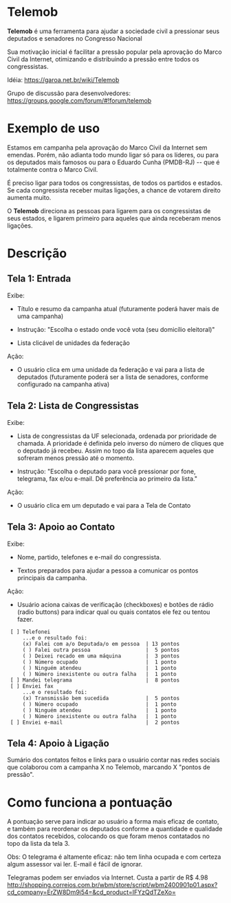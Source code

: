 Telemob
========

**Telemob** é uma ferramenta para ajudar a sociedade civil a pressionar seus deputados e senadores no Congresso Nacional

Sua motivação inicial é facilitar a pressão popular pela aprovação do Marco Civil da Internet, otimizando e distribuindo a pressão entre todos os congressistas.

Idéia: https://garoa.net.br/wiki/Telemob

Grupo de discussão para desenvolvedores: https://groups.google.com/forum/#!forum/telemob



Exemplo de uso
================

Estamos em campanha pela aprovação do Marco Civil da Internet sem emendas. Porém, não adianta todo mundo ligar só para os líderes, ou para os deputados mais famosos ou para o Eduardo Cunha (PMDB-RJ) -- que é totalmente contra o Marco Civil.

É preciso ligar para todos os congressistas, de todos os partidos e estados. Se cada congressista receber muitas ligações, a chance de votarem direito aumenta muito.

O **Telemob** direciona as pessoas para ligarem para os congressistas de seus estados, e ligarem primeiro para aqueles que ainda receberam menos ligações.


Descrição
===========

Tela 1: Entrada
-----------------

Exibe:

* Título e resumo da campanha atual (futuramente poderá haver mais de uma campanha)

* Instrução: "Escolha o estado onde você vota (seu domicílio eleitoral)"

* Lista clicável de unidades da federação

Ação:

* O usuário clica em uma unidade da federação e vai para a lista de deputados (futuramente poderá ser a lista de senadores, conforme configurado na campanha ativa)

Tela 2: Lista de Congressistas
-------------------------------

Exibe:

* Lista de congressistas da UF selecionada, ordenada por prioridade de chamada. A prioridade é definida pelo inverso do número de cliques que o deputado já recebeu. Assim no topo da lista aparecem aqueles que sofreram menos pressão até o momento.

* Instrução: "Escolha o deputado para você pressionar por fone, telegrama, fax e/ou e-mail. Dê preferência ao primeiro da lista."

Ação:

* O usuário clica em um deputado e vai para a Tela de Contato

Tela 3: Apoio ao Contato
-------------------------------

Exibe:

* Nome, partido, telefones e e-mail do congressista.

* Textos preparados para ajudar a pessoa a comunicar os pontos principais da campanha.

Ação:

* Usuário aciona caixas de verificação (checkboxes) e botões de rádio (radio buttons) para indicar qual ou quais contatos ele fez ou tentou fazer.

```
 [ ] Telefonei
     ...e o resultado foi:
     (x) Falei com a/o Deputada/o em pessoa  | 13 pontos
     ( ) Falei outra pessoa                  |  5 pontos
     ( ) Deixei recado em uma máquina        |  3 pontos
     ( ) Número ocupado                      |  1 ponto
     ( ) Ninguém atendeu                     |  1 ponto
     ( ) Número inexistente ou outra falha   |  1 ponto
 [ ] Mandei telegrama                        |  8 pontos
 [ ] Enviei fax
     ...e o resultado foi:
     (x) Transmissão bem sucedida            |  5 pontos
     ( ) Número ocupado                      |  1 ponto
     ( ) Ninguém atendeu                     |  1 ponto
     ( ) Número inexistente ou outra falha   |  1 ponto
 [ ] Enviei e-mail                           |  2 pontos
```


Tela 4: Apoio à Ligação
-------------------------------

Sumário dos contatos feitos e links para o usuário contar nas redes sociais que colaborou com a campanha X no Telemob, marcando X "pontos de pressão".



Como funciona a pontuação
==========================

A pontuação serve para indicar ao usuário a forma mais eficaz de contato, e também para reordenar os deputados conforme a quantidade e qualidade dos contatos recebidos, colocando os que foram menos contatados no topo da lista da tela 3.

Obs: O telegrama é altamente eficaz: não tem linha ocupada e com certeza algum assessor vai ler. E-mail é fácil de ignorar.

Telegramas podem ser enviados via Internet. Custa a partir de R$ 4.98 http://shopping.correios.com.br/wbm/store/script/wbm2400901p01.aspx?cd_company=ErZW8Dm9i54=&cd_product=IFYzQdTZeXo=

